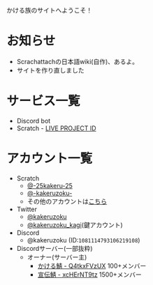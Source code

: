 かける族のサイトへようこそ！

# お知らせ

- Scrachattachの日本語wiki(自作)、あるよ。
- サイトを作り直しました

# サービス一覧
- Discord bot
- Scratch - [LIVE PROJECT ID](https://scratch.mit.edu/projects/1079411508/)

# アカウント一覧
- Scratch
  - [@-25kakeru-25](https://scratch.mit.edu/users/-25kakeru-25/)
  - [@-kakeruzoku-](https://scratch.mit.edu/users/-kakeruzoku-/)
  - その他のアカウントは[こちら](https://scratch.mit.edu/studios/35448485/curators)
- Twitter
  - [@kakeruzoku](https://x.com/kakeruzoku)
  - [@kakeruzoku_kagi](https://x.com/kakeruzoku_kagi)(鍵アカウント)
- Discord
  - @kakeruzoku (ID:`1081114793106219108`)
- Discordサーバー(一部抜粋)
  - オーナー(サーバー主)
    - [かける鯖 - Q4tkxFVzUX](https://discord.gg/Q4tkxFVzUX) 100+メンバー
    - [宣伝鯖 - xcHErNT9tz](https://discord.gg/xcHErNT9tz) 1500+メンバー

